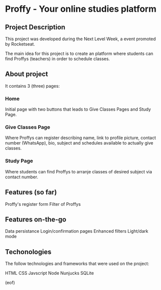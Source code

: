 # Proffy - Your online studies platform

## Project Description
This project was developed during the Next Level Week, a event promoted by Rocketseat.

The main idea for this project is to create an platform where students can find Proffys (teachers) in order to schedule classes.

## About project
It contains 3 (three) pages:

### Home
Initial page with two buttons that leads to Give Classes Pages and Study Page.

### Give Classes Page
Where Proffys can register describing name, link to profile picture, contact number (WhatsApp), bio, subject and schedules available to actually give classes.

### Study Page
Where students can find Proffys to arranje classes of desired subject via contact number.

## Features (so far)
  Proffy's register form
  Filter of Proffys
  
## Features on-the-go
  Data persistance
  Login/confirmation pages
  Enhanced filters
  Light/dark mode
  
## Techonologies
The follow technologies and frameworks that were used on the project:

HTML
CSS
Javscript
Node
Nunjucks
SQLite

(eof)